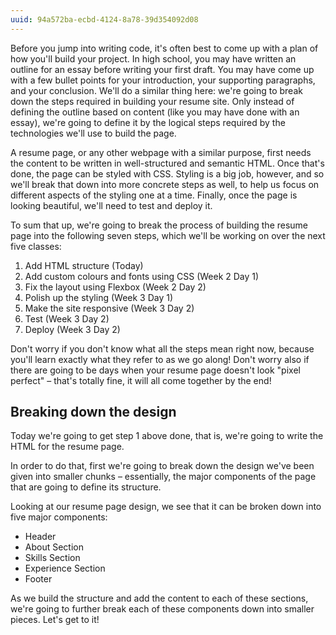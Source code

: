 ```yaml
---
uuid: 94a572ba-ecbd-4124-8a78-39d354092d08
---
```


Before you jump into writing code, it's often best to come up with a plan of how you'll build your project. In high school, you may have written an outline for an essay before writing your first draft. You may have come up with a few bullet points for your introduction, your supporting paragraphs, and your conclusion. We'll do a similar thing here: we're going to break down the steps required in building your resume site. Only instead of defining the outline based on content (like you may have done with an essay), we're going to define it by the logical steps required by the technologies we'll use to build the page.

A resume page, or any other webpage with a similar purpose, first needs the content to be written in well-structured and semantic HTML. Once that's done, the page can be styled with CSS. Styling is a big job, however, and so we'll break that down into more concrete steps as well, to help us focus on different aspects of the styling one at a time. Finally, once the page is looking beautiful, we'll need to test and deploy it.

To sum that up, we're going to break the process of building the resume page into the following seven steps, which we'll be working on over the next five classes:

1. Add HTML structure (Today)
2. Add custom colours and fonts using CSS (Week 2 Day 1)
3. Fix the layout using Flexbox (Week 2 Day 2)
4. Polish up the styling (Week 3 Day 1)
5. Make the site responsive (Week 3 Day 2)
6. Test (Week 3 Day 2)
7. Deploy (Week 3 Day 2)

Don't worry if you don't know what all the steps mean right now, because you'll learn exactly what they refer to as we go along! Don't worry also if there are going to be days when your resume page doesn't look "pixel perfect" – that's totally fine, it will all come together by the end!


## Breaking down the design

Today we're going to get step 1 above done, that is, we're going to write the HTML for the resume page.

In order to do that, first we're going to break down the design we've been given into smaller chunks – essentially, the major components of the page that are going to define its structure.

Looking at our resume page design, we see that it can be broken down into five major components:

- Header
- About Section
- Skills Section
- Experience Section
- Footer

As we build the structure and add the content to each of these sections, we're going to further break each of these components down into smaller pieces. Let's get to it!
